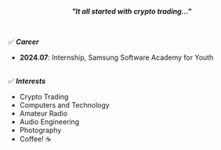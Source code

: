 ***<p align="center">"It all started with crypto trading..."</p><br>***

✅ ***Career***
- **2024.07**: Internship, Samsung Software Academy for Youth<br><br>

✅ ***Interests***
- Crypto Trading
- Computers and Technology
- Amateur Radio
- Audio Engineering
- Photography
- Coffee! ☕️<br><br>
